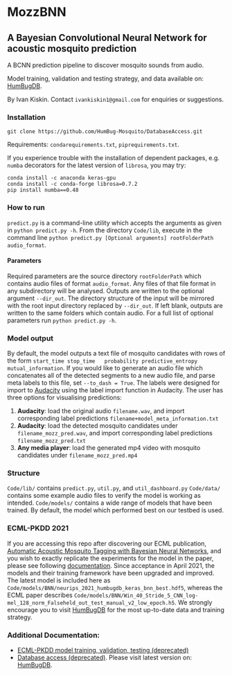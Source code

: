 # MozzBNN
## A Bayesian Convolutional Neural Network for acoustic mosquito prediction
A BCNN prediction pipeline to discover mosquito sounds from audio.

Model training, validation and testing strategy, and data available on: [HumBugDB](https://github.com/HumBug-Mosquito/HumBugDB).

By Ivan Kiskin. Contact `ivankiskin1@gmail.com` for enquiries or suggestions.
### Installation
```
git clone https://github.com/HumBug-Mosquito/DatabaseAccess.git
```

Requirements:
`condarequirements.txt`, `piprequirements.txt`.

If you experience trouble with the installation of dependent packages, e.g. `numba` decorators for the latest version of `librosa`, you may try:

```
conda install -c anaconda keras-gpu
conda install -c conda-forge librosa=0.7.2 
pip install numba==0.48
```


### How to run
`predict.py` is a command-line utility which accepts the arguments as given in `python predict.py -h`.
From the directory `Code/lib`, execute in the command line `python predict.py [Optional arguments] rootFolderPath audio_format`.

#### Parameters
Required parameters are the source directory `rootFolderPath` which contains audio files of format `audio_format`. Any files of that file format in any subdirectory will be analysed. Outputs are written to the optional argument `--dir_out`. The directory structure of the input will be mirrored with the root input directory replaced by `--dir_out`. If left blank, outputs are written to the same folders which contain audio. For a full list of optional parameters run `python predict.py -h`.

### Model output
By default, the model outputs a text file of mosquito candidates with rows of the form `start_time stop_time   probability predictive_entropy mutual_information`. If you would like to generate an audio file which concatenates all of the detected segments to a new audio file, and parse meta labels to this file, set `--to_dash = True`. The labels were designed for import to [Audacity](https://www.audacityteam.org/) using the label import function in Audacity. The user has three options for visualising predictions:

1. **Audacity**: load the original audio `filename.wav`, and import corresponding label predictions `filename+model_meta_information.txt`
2. **Audacity**: load the detected mosquito candidates under `filename_mozz_pred.wav`, and import corresponding label predictions `filename_mozz_pred.txt`
3. **Any media player**: load the generated mp4 video with mosquito candidates under `filename_mozz_pred.mp4`


### Structure
`Code/lib/` contains `predict.py`, `util.py`, and `util_dashboard.py`
`Code/data/` contains some example audio files to verify the model is working as intended.
`Code/models/` contains a wide range of models that have been trained. By default, the model which performed best on our testbed is used.

### ECML-PKDD 2021
If you are accessing this repo after discovering our ECML publication, [Automatic Acoustic Mosquito Tagging with Bayesian Neural Networks](tbc), and you wish to exactly replicate the experiments for the model in the paper, please see following [documentation](https://github.com/HumBug-Mosquito/MozzBNN/blob/master/Docs/ECML.md). Since acceptance in April 2021, the models and their training framework have been upgraded and improved. The latest model is included here as `Code/models/BNN/neurips_2021_humbugdb_keras_bnn_best.hdf5`, whereas the ECML paper describes `Code/models/BNN/Win_40_Stride_5_CNN_log-mel_128_norm_Falseheld_out_test_manual_v2_low_epoch.h5`. We strongly encourage you to visit [HumBugDB](https://github.com/HumBug-Mosquito/HumBugDB) for the most up-to-date data and training strategy. 



### Additional Documentation:
* [ECML-PKDD model training, validation, testing (deprecated)](https://github.com/HumBug-Mosquito/MozzBNN/blob/master/Docs/ECML.md)
* [Database access (deprecated)](https://github.com/HumBug-Mosquito/DatabaseAccess/blob/master/Docs/legacy_database.md). Please visit latest version on: [HumBugDB](https://github.com/HumBug-Mosquito/HumBugDB).

